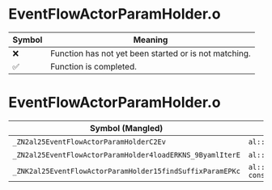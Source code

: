 # EventFlowActorParamHolder.o
| Symbol | Meaning 
| ------------- | ------------- 
| :x: | Function has not yet been started or is not matching. 
| :white_check_mark: | Function is completed. 


# EventFlowActorParamHolder.o
| Symbol (Mangled) | Symbol (Demangled) | Decompiled? |
| ------------- |  ------------- | ------------- |
| `_ZN2al25EventFlowActorParamHolderC2Ev` | `al::EventFlowActorParamHolder::EventFlowActorParamHolder(void)` | :x: |
| `_ZN2al25EventFlowActorParamHolder4loadERKNS_9ByamlIterE` | `al::EventFlowActorParamHolder::load(al::ByamlIter const&)` | :x: |
| `_ZNK2al25EventFlowActorParamHolder15findSuffixParamEPKc` | `al::EventFlowActorParamHolder::findSuffixParam(char const*)const` | :x: |
